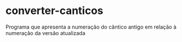 # converter-canticos
Programa que apresenta a numeração do cântico antigo em relação à numeração da versão atualizada
